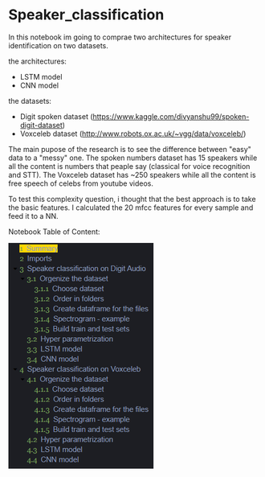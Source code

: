 # Speaker_classification

In this notebook im going to comprae two architectures for speaker identification on two datasets.

the architectures:
- LSTM model
- CNN model

the datasets:
- Digit spoken dataset (https://www.kaggle.com/divyanshu99/spoken-digit-dataset)
- Voxceleb dataset (http://www.robots.ox.ac.uk/~vgg/data/voxceleb/)

The main pupose of the research is to see the difference between "easy" data to a "messy" one. 
The spoken numbers dataset has 15 speakers while all the content is numbers that peaple say (classical for voice recognition and STT).
The Voxceleb dataset has ~250 speakers while all the content is free speech of celebs from youtube videos. 

To test this complexity question, i thought that the best approach is to take the basic features. I calculated the 20 mfcc features for every sample and feed it to a NN.

Notebook Table of Content:


![Alt text](tableofcontent.png?raw=true)
